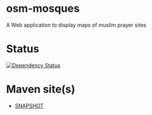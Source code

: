 osm-mosques
===========
A Web application to display maps of muslim prayer sites

Status
======
[![Dependency Status](https://www.versioneye.com/user/projects/53de9ae116279fb98c000007/badge.svg?style=flat)](https://www.versioneye.com/user/projects/53de9ae116279fb98c000007)

Maven site(s)
=============
* [SNAPSHOT](http://hakan42.github.io/osm-mosques/site/0.0.1-SNAPSHOT/)
